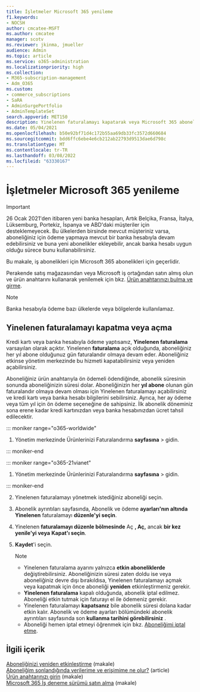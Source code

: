 ```yaml
---
title: İşletmeler Microsoft 365 yenileme
f1.keywords:
- NOCSH
author: cmcatee-MSFT
ms.author: cmcatee
manager: scotv
ms.reviewer: jkinma, jmueller
audience: Admin
ms.topic: article
ms.service: o365-administration
ms.localizationpriority: high
ms.collection:
- M365-subscription-management
- Adm_O365
ms.custom:
- commerce_subscriptions
- SaRA
- AdminSurgePortfolio
- AdminTemplateSet
search.appverid: MET150
description: Yinelenen faturalamayı kapatarak veya Microsoft 365 abonelikleri için çoğu aboneliği yenilemeyi öğrenin.
ms.date: 05/04/2021
ms.openlocfilehash: b50e92bf71d4c172b55aa69db33fc3572d660684
ms.sourcegitcommit: bdd6ffc6ebe4e6cb212ab22793d9513dae6d798c
ms.translationtype: MT
ms.contentlocale: tr-TR
ms.lasthandoff: 03/08/2022
ms.locfileid: "63330167"
---
```

# <a name="renew-microsoft-365-for-business"></a>İşletmeler Microsoft 365 yenileme

> [!IMPORTANT]
> 26 Ocak 2021'den itibaren yeni banka hesapları, Artık Belçika, Fransa, İtalya, Lüksemburg, Portekiz, İspanya ve ABD'daki müşteriler için desteklemeyecek. Bu ülkelerden birsinde mevcut müşteriniz varsa, aboneliğiniz için ödeme yapmaya mevcut bir banka hesabıyla devam edebilirsiniz ve buna yeni abonelikler ekleyebilir, ancak banka hesabı uygun olduğu sürece bunu kullanabilirsiniz.

Bu makale, iş abonelikleri için Microsoft 365 abonelikleri için geçerlidir.
  
Perakende satış mağazasından veya Microsoft iş ortağından satın almış olun ve ürün anahtarını kullanarak yenilemek için bkz. [Ürün anahtarınızı bulma ve girme](../enter-your-product-key.md).

> [!NOTE]
> Banka hesabıyla ödeme bazı ülkelerde veya bölgelerde kullanılamaz.
  
## <a name="turn-recurring-billing-off-or-on"></a>Yinelenen faturalamayı kapatma veya açma

Kredi kartı veya banka hesabıyla ödeme yaptısanız, **Yinelenen faturalama** varsayılan olarak açıktır. Yinelenen **faturalama** açık olduğunda, aboneliğiniz her yıl abone olduğunuz gün faturalandır olmaya devam eder. Aboneliğiniz etkinse yönetim merkezinde bu hizmeti kapatabilirsiniz veya yeniden açabilirsiniz.
  
Aboneliğiniz ürün anahtarıyla ön ödemeli ödendiğinde, abonelik süresinin sonunda aboneliğinizin süresi dolar. Aboneliğinizin her **yıl abone** olunan gün faturalandır olmaya devam olması için Yinelenen faturalamayı açabilirsiniz ve kredi kartı veya banka hesabı bilgilerini sebilirsiniz. Ayrıca, her ay ödeme veya tüm yıl için ön ödeme seçeneğine de sahipsiniz. İlk abonelik döneminiz sona erene kadar kredi kartınızdan veya banka hesabınızdan ücret tahsil edilecektir.

::: moniker range="o365-worldwide"

1. Yönetim merkezinde Ürünlerinizi Faturalandırma **sayfasına** \> gidin.<a href="https://go.microsoft.com/fwlink/p/?linkid=842054" target="_blank"></a>

::: moniker-end

::: moniker range="o365-21vianet"

1. Yönetim merkezinde Ürünlerinizi Faturalandırma **sayfasına** \> gidin.<a href="https://go.microsoft.com/fwlink/p/?linkid=850626" target="_blank"></a>

::: moniker-end

2. Yinelenen faturalamayı yönetmek istediğiniz aboneliği seçin.
3. Abonelik ayrıntıları sayfasında, Abonelik ve ödeme **ayarları'nın altında Yinelenen** faturalamayı **düzenle'yi seçin**.
4. Yinelenen **faturalamayı düzenle bölmesinde** Aç **, Aç,** ancak **bir kez yenile'yi veya** **Kapat'ı seçin**.
5. **Kaydet**'i seçin.

    > [!NOTE]
    >
    > - Yinelenen faturalama ayarını yalnızca **etkin aboneliklerde** değiştirebilirsiniz. Aboneliğinizin süresi zaten doldu ise veya aboneliğiniz devre dışı bırakıldısa, Yinelenen [](reactivate-your-subscription.md) faturalamayı açmak veya kapatmak için önce aboneliği **yeniden** etkinleştirmeniz gerekir.
    > - **Yinelenen faturalama** kapalı olduğunda, abonelik iptal edilmez. Aboneliği etkin tutmak için faturayı el ile ödemeniz gerekir.
    > - Yinelenen faturalamayı **kapatsanız** bile abonelik süresi dolana kadar etkin kalır. Abonelik ve ödeme ayarları bölümündeki abonelik ayrıntıları sayfasında son **kullanma tarihini görebilirsiniz** .
    > - Aboneliği hemen iptal etmeyi öğrenmek için bkz. [Aboneliğimi iptal etme](cancel-your-subscription.md).

## <a name="related-content"></a>İlgili içerik

[Aboneliğinizi yeniden etkinleştirme](reactivate-your-subscription.md) (makale)\
[Aboneliğim sonlandığında verilerime ve erişimime ne olur?](what-if-my-subscription-expires.md) (article)\
[Ürün anahtarınızı girin](../enter-your-product-key.md) (makale)\
[Microsoft 365 İş deneme sürümü satın alma](../try-or-buy-microsoft-365.md) (makale)
